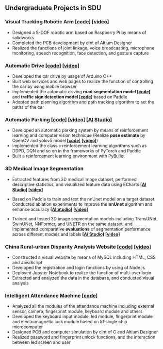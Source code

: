 ## Undergraduate Projects in SDU

### Visual Tracking Robotic Arm [[code]](https://github.com/kxxt/robotic-arm) [[video]](https://www.bilibili.com/video/BV1J54y1n7v6/)

- Designed a 5-DOF robotic arm based on Raspberry Pi by means of solidworks 
- Completed the PCB development by dint of Altium Designer
- Realized the functions of joint linkage, voice broadcasting, microphone monitoring, speech recognition, face detection, and gesture capture

### Automatic Drive [[code]](https://github.com/xujialuu/self-driving-car) [[video]](https://www.bilibili.com/video/BV1Yt4y1E7vj/) 

- Developed the car drive by usage of Arduino C++
- Built web services and web pages to realize the function of controlling the car by using mobile browser
- Implemented the automatic driving **road segmentation model [[code]](https://aistudio.baidu.com/projectdetail/4345002)** and **traffic sign detection model [[code](https://aistudio.baidu.com/projectdetail/4393530)]** based on Paddle
- Adopted path planning algorithm and path tracking algorithm to set the paths of the car

### Automatic Parking [[code]](https://github.com/zzzhhzzz/auto_parking) [[video]](https://www.bilibili.com/video/BV1V8411E7bJ/) [[AI Studio]](https://aistudio.baidu.com/aistudio/projectdetail/5442330)

- Developed an automatic parking system by means of reinforcement learning and computer vision technique (Realize **pose estimate** by OpenCV and yolov5 model **[[code]](https://github.com/zzzhhzzz/pose_estimate)** **[[video]](https://www.bilibili.com/video/BV1ge411N7Wx/?p=3)**)
- Implemented the classic reinforcement learning algorithms such as DDPD, DQN and so on in the frameworks of PyTorch and Paddle
- Built a reinforcement learning environment with PyBullet

### 3D Medical Image Segmentation

- Extracted features from 3D medical image dataset, performed descriptive statistics, and visualized feature data using ECharts **[[AI Studio]](https://aistudio.baidu.com/projectdetail/6175203) [[video]](https://www.bilibili.com/video/BV14h411F7Bz/)**

- Based on Paddle to train and test the nnUnet model on a target dataset. Conducted ablation experiments to improve the **nnUnet** algorithm and enhance accuracy **[[AI Studio]](https://aistudio.baidu.com/projectdetail/6521613) [[video]](https://www.bilibili.com/video/BV1Pk4y1G77c/)**
- Trained and tested 3D image segmentation models including TransUNet, SwinUNet, NNFormer, and UNETR on the same dataset, and implemented comparative **evaluations** of segmentation performance across different models and labels **[[AI Studio]](https://aistudio.baidu.com/projectdetail/6594388) [[video]](https://www.bilibili.com/video/BV1Pk4y1G77c?p=2)**

### China Rural-urban Disparity Analysis Website [[code]](https://github.com/zzzhhzzz/cfps-website-node.js) [[video]](https://www.bilibili.com/video/BV1334y1C7Pe/)

- Constructed a visual website by means of MySQL including HTML, CSS and JavaScript
- Developed the registration and login functions by using of Node.js
- Deployed Jupyter Notebook to realize the function of multi-user login
- Extracted and analyzed the data in the database, and conducted visual analysis

### Intelligent Attendance Machine [[code]](https://github.com/zzzhhzzz/C51-Attendance-machine) 

- Analyzed all the modules of the attendance machine including external sensor, camera, fingerprint module, keyboard module and others
- Developed the keyboard input module, led module, fingerprint module and electromagnetic lock module based on 51 single chip microcomputer
- Designed PCB and computer simulation by dint of C and Altium Designer
- Realized password and fingerprint unlock functions, and the interaction between led screen and user 


